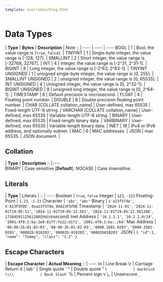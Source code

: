 ```yaml
---
template: overrides/blog.html
---
```


# Data Types

|     **Type**      |  **Bytes**   | **Description**	| Note
       ::           | ----         | ----				| ----
         BOOL       | 1            | Bool, the value range is {`true`, `false`}.			|
       TINYINT      | 1            | Single-byte integer, the value range is [-128, 127].	 |
      SMALLINT      | 2            | Short integer, the value range is [-32768, 32767].	 |
        INT         | 4            | Integer, the value range is [-2^31, 2^31-1].		 |
        BIGINT      | 8            | Long integer, the value range is [-2^63, 2^63-1].	 |
  TINYINT UNSIGNED  | 1            | unsigned single-byte integer, the value range is [0, 255].	|
  SMALLINT UNSIGNED | 2            | unsigned integer, the value range is [0, 65535].	|
    INT UNSIGNED    | 4            | Unsigned integer, the value range is [0, 2^32-1].	|
   BIGINT UNSIGNED  | 8            | unsigned long integer, the value range is [0, 2^64-1].	|
      TIMESTAMP     | 8            | Default precision is microsecond.	|
        FLOAT       | 4            | Floating point number.				|
       DOUBLE       | 8            | Double precision floating point number.			|
          CHAR [COLLATE collation_name]  | User-defined, max 65535 | Fixed-length UTF-8 string. 	|
        VARCHAR [COLLATE collation_name] | User-defined, max 65535 | Variable-length UTF-8 string.	|
         BINARY     | User-defined, max 65535 | Fixed-length binary data. 		|
       VARBINARY    | User-defined, max 65535 | Variable-length binary data.	|
        INET        | 18           | IPv4 or IPv6 address, and optionally subnet. |
         MAC        | 6            | MAC addresses.	|
        JSON        | max 65535.   | JSON document.	|

## Collation

|     **Type**      |  **Description**
        ::          |----            
	BINARY          | Case sensitive [**Default**].
	NOCASE          | Case insensitive.

## Literals

|     **Type**      |  Literals |
        ::          | ----
        Boolean     | `true`, `false`
        Integer     | `123`, `-123`
    Floating-Point  | `1.23`, `-1.23`
        Character   | `'abc'`, `"abc"`
        Binary      | `x'a23f5fde'`, `X'A23F5FDE'`, `0xa23f5fde`, `0XA23F5FDE`
      Timestamp     | `'2024-11-01'`, `'2024-11-01T19:05:12'`, `'2024-11-01T19:05:12.561'`, `'2024-11-01T19:05:12.561288'`, `1730459112561288`(*microsecond*)
      Inet Address  | `'10.1.1.1'`, `'10.1.1.0/24'`, `'2001:4f8:3:ba:​2e0:81ff:fe22:d1f1'`, `'2001:4f8:3:ba::/64'`
      Mac Address   | `'08:00:2b:01:02:03'`, `'08-00-2b-01-02-03'`, `'0800.2b01.0203'`, `'0800-2b01-0203'`, `'08002b:010203'`, `'08002b-010203'`, `'08002b010203'`
	      JSON      | `{ "id":1, "name": "Tommy", "class": "1-2" }`

## Escape Characters
| **Escape Character**	| **Actual Meaning**
       ::           	| ----
		\n				| Line Break
		\r				| Carriage Return
		\t				| tab
		\'				| Single quote '
		\"				| Double quote "
		\\`				| backtick
		\\\\			| Back Slash `\`
		\%				| Percent sign `%`
		\\_				| Unserscore  `_`
